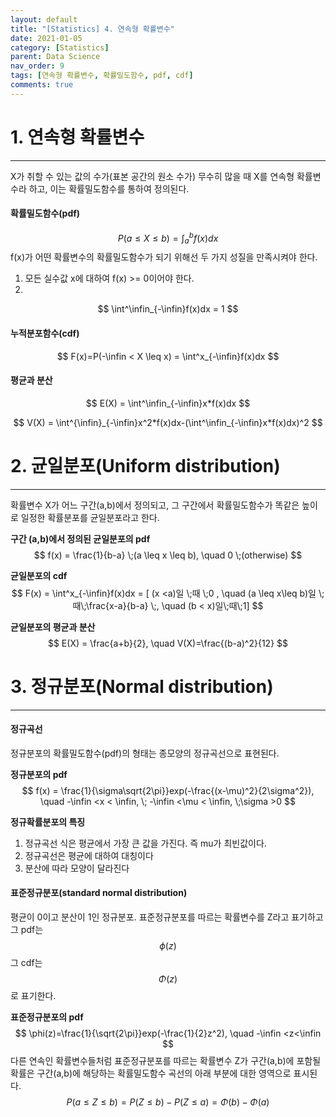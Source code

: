 ```yaml
---
layout: default
title: "[Statistics] 4. 연속형 확률변수"
date: 2021-01-05
category: [Statistics]
parent: Data Science
nav_order: 9
tags: [연속형 확률변수, 확률밀도함수, pdf, cdf]
comments: true
---
```




# 1. 연속형 확률변수

---

X가 취할 수 있는 값의 수가(표본 공간의 원소 수가) 무수히 많을 때 X를 연속형 확률변수라 하고, 이는 확률밀도함수를 통하여 정의된다.



#### 확률밀도함수(pdf)

$$
P(a \leq X \leq b) = \int^b_af(x)dx
$$
f(x)가 어떤 확률변수의 확률밀도함수가 되기 위해선 두 가지 성질을 만족시켜야 한다.

1. 모든 실수값 x에 대하여 f(x) >= 0이어야 한다.
2. 
$$
\int^\infin_{-\infin}f(x)dx = 1
$$



#### 누적분포함수(cdf)

$$
F(x)=P(-\infin < X \leq x) = \int^x_{-\infin}f(x)dx
$$



#### 평균과 분산

$$
E(X) = \int^\infin_{-\infin}x*f(x)dx
$$

$$
V(X) = \int^{\infin}_{-\infin}x^2*f(x)dx-(\int^\infin_{-\infin}x*f(x)dx)^2
$$





# 2. 균일분포(Uniform distribution)

---

확률변수 X가 어느 구간(a,b)에서 정의되고, 그 구간에서 확률밀도함수가 똑같은 높이로 일정한 확률분포를 균일분포라고 한다. 

**구간 (a,b)에서 정의된 균일분포의 pdf**
$$
f(x) = \frac{1}{b-a} \;(a \leq x \leq b), \quad 0 \;(otherwise)
$$


**균일분포의 cdf**
$$
F(x) = \int^x_{-\infin}f(x)dx = [ (x <a)일 \;때 \;0 , \quad (a \leq x\leq b)일 \;때\;\frac{x-a}{b-a} \;, \quad (b < x)일\;때\;1]
$$


**균일분포의 평균과 분산**
$$
E(X) = \frac{a+b}{2}, \quad V(X)=\frac{(b-a)^2}{12}
$$



# 3. 정규분포(Normal distribution)

---

#### 정규곡선

정규분포의 확률밀도함수(pdf)의 형태는 종모양의 정규곡선으로 표현된다.

**정규분포의 pdf**
$$
f(x) = \frac{1}{\sigma\sqrt{2\pi}}exp(-\frac{(x-\mu)^2}{2\sigma^2}), \quad -\infin <x < \infin, \; -\infin <\mu < \infin, \;\sigma >0
$$


**정규확률분포의 특징**

1. 정규곡선 식은 평균에서 가장 큰 값을 가진다. 즉 mu가 최빈값이다.
2. 정규곡선은 평균에 대하여 대칭이다
3. 분산에 따라 모양이 달라진다



#### 표준정규분포(standard normal distribution)

평균이 0이고 분산이 1인 정규분포. 표준정규분포를 따르는 확률변수를 Z라고 표기하고 그 pdf는 
$$
\phi(z)
$$
그 cdf는 
$$
\Phi(z)
$$
로 표기한다.



**표준정규분포의 pdf**
$$
\phi(z)=\frac{1}{\sqrt{2\pi}}exp(-\frac{1}{2}z^2), \quad -\infin <z<\infin
$$
다른 연속인 확률변수들처럼 표준정규분포를 따르는 확률변수 Z가 구간(a,b)에 포함될 확률은 구간(a,b)에 해당하는 확률밀도함수 곡선의 아래 부분에 대한 영역으로 표시된다.
$$
P(a \leq Z \leq b) = P(Z\leq b)-P(Z\leq a)= \Phi(b)-\Phi(a)
$$
